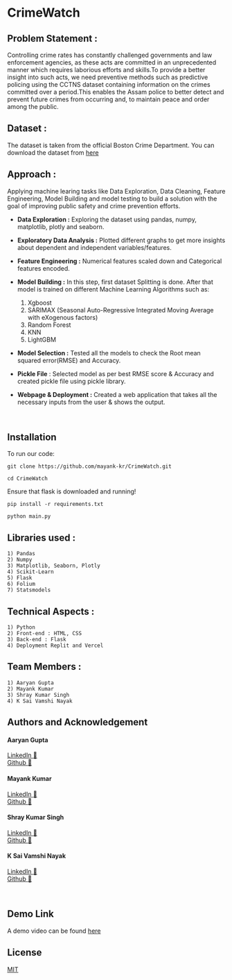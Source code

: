 # CrimeWatch

## Problem Statement :
Controlling crime rates has constantly challenged governments and law enforcement agencies, as these acts are committed in an unprecedented manner which requires laborious efforts and skills.To provide a better insight into such acts, we need preventive methods such as predictive policing using the CCTNS dataset containing information on the crimes committed over a period.This enables the Assam police to better detect and prevent future crimes from occurring and, to maintain peace and order among the public.

## Dataset :
The dataset is taken from the official Boston Crime Department. You can download the dataset from [here](https://data.boston.gov/dataset/crime-incident-reports-august-2015-to-date-source-new-system)

## Approach :
Applying machine learing tasks like Data Exploration, Data Cleaning, Feature Engineering, Model Building and model testing to build a solution with the goal of improving public safety and crime prevention efforts.

- **Data Exploration :** Exploring the dataset using pandas, numpy, matplotlib, plotly and seaborn.
- **Exploratory Data Analysis :** Plotted different graphs to get more insights about dependent and independent variables/features.
- **Feature Engineering :** Numerical features scaled down and Categorical features encoded.
- **Model Building :** In this step, first dataset Splitting is done. After that model is trained on different Machine Learning Algorithms such as:
    1) Xgboost
    2) SARIMAX (Seasonal Auto-Regressive Integrated Moving Average with eXogenous factors)
    3) Random Forest
    4) KNN
    5) LightGBM
    
- **Model Selection :** Tested all the models to check the Root mean squared error(RMSE) and Accuracy.
- **Pickle File** : Selected model as per best RMSE score & Accuracy and created pickle file using pickle library.
- **Webpage & Deployment :** Created a web application that takes all the necessary inputs from the user & shows the output.

&nbsp;  

## Installation 

To run our code:

```git clone https://github.com/mayank-kr/CrimeWatch.git```

```cd CrimeWatch```

Ensure that flask is downloaded and running!

```pip install -r requirements.txt```

```python main.py```

## Libraries used :
    1) Pandas
    2) Numpy
    3) Matplotlib, Seaborn, Plotly
    4) Scikit-Learn
    5) Flask
    6) Folium
    7) Statsmodels

## Technical Aspects :
    1) Python 
    2) Front-end : HTML, CSS
    3) Back-end : Flask
    4) Deployment Replit and Vercel

## Team Members :
    1) Aaryan Gupta
    2) Mayank Kumar
    3) Shray Kumar Singh
    4) K Sai Vamshi Nayak

## Authors and Acknowledgement

#### **Aaryan Gupta**  
[LinkedIn :necktie:](https://www.linkedin.com/in/aaryan-gupta-a881661b8/)  
[Github :floppy_disk:](https://github.com/Aaryan0424)    

#### **Mayank Kumar**  
[LinkedIn :necktie:](https://www.linkedin.com/in/mayank-kumar2002/)     
[Github :floppy_disk:](https://github.com/mayank-kr) 

#### **Shray Kumar Singh**  
[LinkedIn :necktie:](https://www.linkedin.com/in/shray-singh-49a965241/)   
[Github :floppy_disk:](https://github.com/shray732002)

#### **K Sai Vamshi Nayak**  
[LinkedIn :necktie:](https://www.linkedin.com/in/vamshi5421/)    
[Github :floppy_disk:](https://github.com/vamshi5421)

&nbsp;  

## Demo Link

A demo video can be found [here](https://youtu.be/g0OXXvPbjBM)

## License
[MIT](https://choosealicense.com/licenses/mit/)

